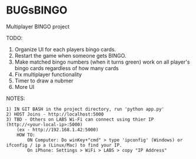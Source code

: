# BUGsBINGO
Multiplayer BINGO project

TODO:
   1) Organize UI for each players bingo cards.
   2) Restart the game when someone gets BINGO.
   3) Make matched bingo numbers (when it turns green) work on all player's bingo cards regardless of how many cards
   4) Fix multiplayer functionality
   5) Timer to draw a nubmer 
   6) More UI

NOTES:

    1) IN GIT BASH in the project directory, run 'python app.py'
    2) HOST Joins - http://localhost:5000
    3) TBD - Others on LABS Wi-Fi can connect using thier IP (http://<your-local-ip>:5000)
        (ex - http://192.168.1.42:5000)
        HOW TO:
            ON Computer: Do winKey+"cmd" > type 'ipconfig' (Windows) or ifconfig / ip a (Linux/Mac) to find your IP.
            On iPhone: Settings > WiFi > LABS > copy "IP Address"